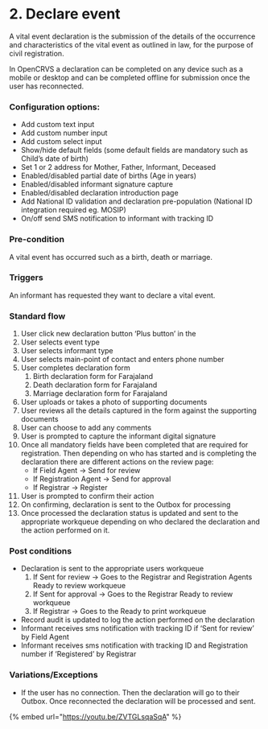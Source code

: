 # 2. Declare event

A vital event declaration is the submission of the details of the occurrence and characteristics of the vital event as outlined in law, for the purpose of civil registration.

In OpenCRVS a declaration can be completed on any device such as a mobile or desktop and can be completed offline for submission once the user has reconnected.

### **Configuration options:**

* Add custom text input
* Add custom number input
* Add custom select input
* Show/hide default fields (some default fields are mandatory such as Child’s date of birth)
* Set 1 or 2 address for Mother, Father, Informant, Deceased
* Enabled/disabled partial date of births (Age in years)
* Enabled/disabled informant signature capture
* Enabled/disabled declaration introduction page
* Add National ID validation and declaration pre-population (National ID integration required eg. MOSIP)
* On/off send SMS notification to informant with tracking ID

### **Pre-condition**

A vital event has occurred such as a birth, death or marriage.

### **Triggers**

An informant has requested they want to declare a vital event.

### **Standard flow**

1. User click new declaration button ‘Plus button’ in the
2. User selects event type
3. User selects informant type
4. User selects main-point of contact and enters phone number
5. User completes declaration form
   1. Birth declaration form for Farajaland
   2. Death declaration form for Farajaland
   3. Marriage declaration form for Farajaland
6. User uploads or takes a photo of supporting documents
7. User reviews all the details captured in the form against the supporting documents
8. User can choose to add any comments
9. User is prompted to capture the informant digital signature
10. Once all mandatory fields have been completed that are required for registration. Then depending on who has started and is completing the declaration there are different actions on the review page:
    * If Field Agent → Send for review
    * If Registration Agent → Send for approval
    * If Registrar → Register
11. User is prompted to confirm their action
12. On confirming, declaration is sent to the Outbox for processing
13. Once processed the declaration status is updated and sent to the appropriate workqueue depending on who declared the declaration and the action performed on it.

### **Post conditions**

* Declaration is sent to the appropriate users workqueue
  1. If Sent for review → Goes to the Registrar and Registration Agents Ready to review workqueue
  2. If Sent for approval → Goes to the Registrar Ready to review workqueue
  3. If Registrar → Goes to the Ready to print workqueue
* Record audit is updated to log the action performed on the declaration
* Informant receives sms notification with tracking ID if ‘Sent for review’ by Field Agent
* Informant receives sms notification with tracking ID and Registration number if ‘Registered’ by Registrar

### **Variations/Exceptions**

* If the user has no connection. Then the declaration will go to their Outbox. Once reconnected the declaration will be processed and sent.

{% embed url="https://youtu.be/ZVTGLsqaSqA" %}
